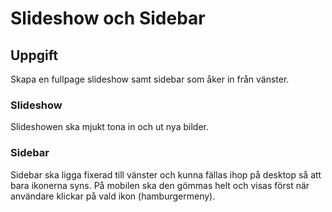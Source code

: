 # Slideshow och Sidebar

## Uppgift

Skapa en fullpage slideshow samt sidebar som åker in från vänster.

### Slideshow

Slideshowen ska mjukt tona in och ut nya bilder.

### Sidebar

Sidebar ska ligga fixerad till vänster och kunna fällas ihop på desktop så att bara ikonerna syns. På mobilen ska den gömmas helt och visas först när användare klickar på vald ikon (hamburgermeny).
